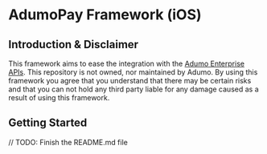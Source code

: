 #  AdumoPay Framework (iOS)

## Introduction & Disclaimer

This framework aims to ease the integration with the [Adumo Enterprise APIs](https://developers.adumoonline.com/enterprise.php). This repository is not owned, nor maintained by Adumo.  By using this framework you agree that you understand that there may be certain risks and that you can not hold any third party liable for any damage caused as a result of using this framework.

## Getting Started

// TODO: Finish the README.md file
